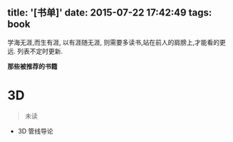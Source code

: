 title: '[书单]'
date: 2015-07-22 17:42:49
tags: book
---

学海无涯,而生有涯, 以有涯随无涯, 则需要多读书,站在前人的肩膀上,才能看的更远.
列表不定时更新.
<!--more-->

**那些被推荐的书籍**
# 3D

>未读
   * 3D 管线导论
